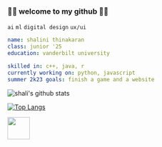 ### 🪸🫧 welcome to my github 🫧🪸
`ai` `ml` `digital design` `ux/ui`

```yaml
name: shalini thinakaran
class: junior '25
education: vanderbilt university

skilled in: c++, java, r
currently working on: python, javascript
summer 2k23 goals: finish a game and a website 
```

![shali's github stats](https://github-readme-stats.vercel.app/api?username=shalinialisha&count_theme=cobalt&bg&private=true_color=00000000)

[![Top Langs](https://github-readme-stats.vercel.app/api/top-langs/?username=shalinialisha&theme=cobalt&bg_color=00000000&count_private=true)](https://github.com/anuraghazra/github-readme-stats)




<!-- <a href="https://www.linkedin.com/in/shalinithinakaran/">
  <img height="50" src="https://cdn0.iconfinder.com/data/icons/website-red/64/PROFILE-personal-web_page-website-browser-1024.png"/>
</a> -->

<a href="https://www.linkedin.com/in/shalinithinakaran/">
  <img height="50" src="https://cdn1.iconfinder.com/data/icons/logotypes/32/square-linkedin-1024.png"/>
</a>

